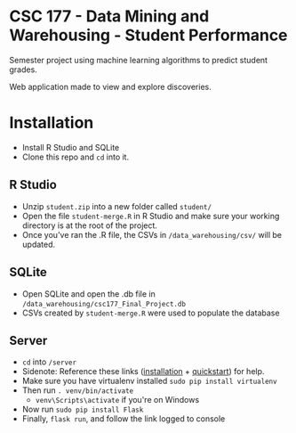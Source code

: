 # CSC 177 - Data Mining and Warehousing - Student Performance
Semester project using machine learning algorithms to predict student grades.

Web application made to view and explore discoveries.

# Installation
- Install R Studio and SQLite
- Clone this repo and `cd` into it.

## R Studio
- Unzip `student.zip` into a new folder called `student/`
- Open the file `student-merge.R` in R Studio and make sure your working directory is at the root of the project.
- Once you've ran the .R file, the CSVs in `/data_warehousing/csv/` will be updated.

## SQLite
- Open SQLite and open the .db file in `/data_warehousing/csc177_Final_Project.db`
- CSVs created by `student-merge.R` were used to populate the database

## Server
- `cd` into `/server`
- Sidenote: Reference these links ([installation](http://flask.pocoo.org/docs/0.12/installation/#installation) + [quickstart](http://flask.pocoo.org/docs/0.12/quickstart/)) for help.
- Make sure you have virtualenv installed `sudo pip install virtualenv`
- Then run `. venv/bin/activate`
	- `venv\Scripts\activate` if you're on Windows
- Now run `sudo pip install Flask`
- Finally, `flask run`, and follow the link logged to console